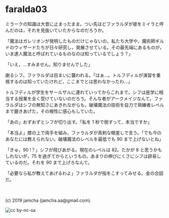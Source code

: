

# faralda03

ミラークの知識は大昔に止まったまま。つい先ほどファラルダが彼をミイラと呼んだのは，それを見抜いていたからなのだろうか。

「魔法はガレリオンが発明したものだけじゃないの。私たち大学や，魔術師ギルドのウィザードたちが日々研究し，発展させている。その最先端にあるものが，いま達人魔法と呼ばれているものなのは知っているでしょう？」

「いえ，…すみません。知りませんでした」

謝るシフ。ファラルダは目まいに襲われる。「はぁ…。トルフディルが演習を重視するのは知っていたけれど，ここまでとは思わなかったわ…」

トルフディルが学生をサールザルに連れていってからこれまで，シフは座学に相当する授業を全く受けていないのだろう。そんな者がアークメイジなんて。ファラルダはシフの無知さにあきれながらも，破壊魔法の技術を自力で熟練者レベルまで磨きあげた，その根性に感心もしていた。

「あの」おずおずとシフが切り出す。「私を 1 秒で倒すって，本当ですか」

「本当よ」膝の上で両手を組み，ファラルダが真剣な眼差しで言う。「でも今のあなたには教えられない。破壊魔法のレベルを最低でも 90 まで上げないとね」

「きゅ，90 !？」シフが飛びあがる。現在のレベルは 82。たかが 8 と思うかもしれないが，75 を過ぎてからというもの，あまりの伸びにくさにシフは辟易しているのだ。それを 90 まで上げろなんて。

「必要なら私が教えてあげるわよ」ファラルダが指をこすってみせる。金の合図だ。

<br>
<br>
(c) 2019 jamcha (jamcha.aa@gmail.com).

![cc by-nc-sa](https://i.creativecommons.org/l/by-nc-sa/4.0/88x31.png)


